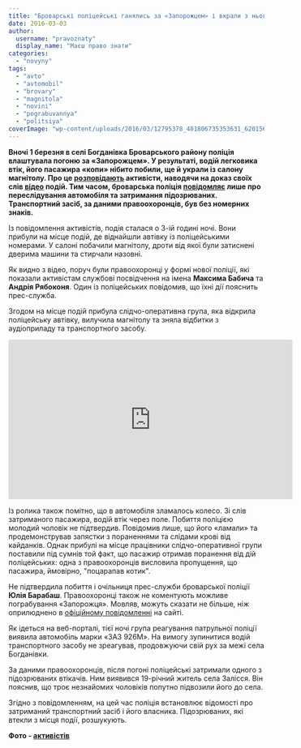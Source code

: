 ```yaml
---
title: "Броварські поліцейські ганялись за «Запорожцем» і вкрали з нього магнітолу – активісти"
date: 2016-03-03
author: 
  username: "pravoznaty"
  display_name: "Маєш право знати"
categories: 
  - "novyny"
tags: 
  - "avto"
  - "avtomobil"
  - "brovary"
  - "magnitola"
  - "novini"
  - "pograbuvannya"
  - "politsiya"
coverImage: "wp-content/uploads/2016/03/12795378_481806735353631_6201568868102116294_n.jpg"
---
```


**Вночі 1 березня в селі Богданівка Броварського району поліція влаштувала погоню за «Запорожцем». У результаті, водій легковика втік, його пасажира «копи» нібито побили, ще й украли із салону магнітолу. Про це [розповідають](https://www.facebook.com/permalink.php?story_fbid=481806865353618&id=100005729266954) активісти, наводячи на доказ своїх слів [відео](https://www.youtube.com/watch?v=C82UcQ9egMU) подій. Тим часом, броварська поліція [повідомляє](http://www.kv.npu.gov.ua/uk/publish/article/194694) лише про переслідування автомобіля та затримання підозрюваних. Транспортний засіб, за даними правоохоронців, був без номерних знаків.**

Із повідомлення активістів, подія сталася о 3-ій годині ночі. Вони прибули на місце подій, де віднайшли автівку із поліцейськими номерами. У салоні побачили магнітолу, дроти від якої були затиснені дверима машини та стирчали назовні.

Як видно з відео, поруч були правоохоронці у формі нової поліції, які показали активістам службові посвідчення на імена **Максима Бабича** та **Андрія Рябоконя**. Один із поліцейських повідомив, що їхні дії пояснить прес-служба.

Згодом на місце подій прибула слідчо-оперативна група, яка відкрила поліцейську автівку, вилучила магнітолу та зняла відбитки з аудіоприладу та транспортного засобу.

<iframe src="https://www.youtube.com/embed/C82UcQ9egMU" width="560" height="315" frameborder="0" allowfullscreen="allowfullscreen"></iframe>

Із ролика також помітно, що в автомобіля зламалось колесо. Зі слів затриманого пасажира, водій втік через поле. Побиття поліцією молодий чоловік не підтвердив. Повідомив лише, що його «ламали» та продемонстрував запястки з пораненнями та слідами крові від кайданків. Однак прибулі на місце працівники слідчо-оперативної групи поставили під сумнів той факт, що пасажир отримав поранення від дій поліцейських: одна з правоохоронців висловила пропущення, що пасажира, ймовірно, "поцарапав котик".

Не підтвердила побиття і очільниця прес-служби броварської поліції **Юлія Барабаш**. Правоохоронці також не коментують можливе пограбування «Запорожця». Мовляв, можуть сказати не більше, ніж оприлюднено в [офіційному повідомленні](http://www.kv.npu.gov.ua/uk/publish/article/194694) на сайті.

Як ідеться на веб-порталі, тієї ночі група реагування патрульної поліції виявила автомобіль марки «ЗАЗ 926М». На вимогу зупинитися водій транспортного засобу не зреагував, продовжуючи свій рух за межі села Богданівки.

За даними правоохоронців, після погоні поліцейські затримали одного з підозрюваних втікачів. Ним виявився 19-річний житель села Залісся. Він пояснив, що троє незнайомих чоловіків попутно підвозили його до села.

Згідно з повідомленням, на цей час поліція встановлює відомості про затриманий транспортний засіб і його власника. Підозрюваних, які втекли з місця події, розшукують.

**Фото - [активістів](https://www.facebook.com/permalink.php?story_fbid=481806865353618&id=100005729266954)**
